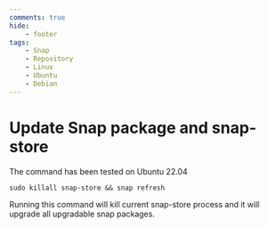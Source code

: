 ```yaml
---
comments: true
hide:
    - footer
tags:
    - Snap
    - Repository
    - Linux
    - Ubuntu
    - Debian
---
```

# Update Snap package and snap-store

The command has been tested on Ubuntu 22.04  

`sudo killall snap-store && snap refresh`

Running this command will kill current snap-store process and it will upgrade all upgradable snap packages.
